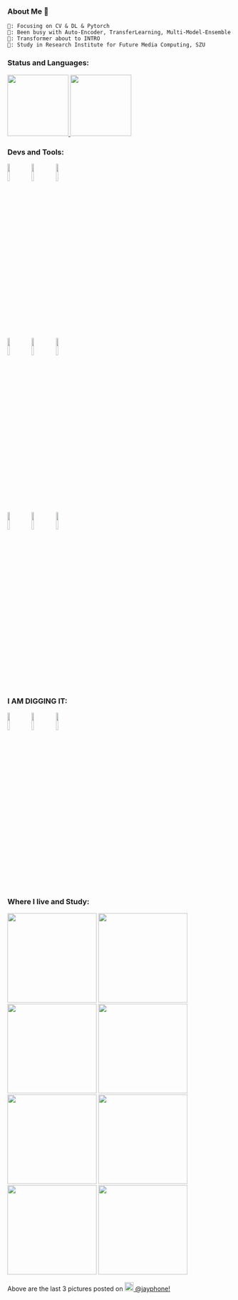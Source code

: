 ### About Me 👋
```
📕: Focusing on CV & DL & Pytorch
🔨: Been busy with Auto-Encoder, TransferLearning, Multi-Model-Ensemble
🧱: Transformer about to INTRO
🏫: Study in Research Institute for Future Media Computing, SZU
```

### Status and Languages:
<a href="https://www.adamalston.com/">
  <img height="137px" src="https://github-readme-stats.vercel.app/api?username=jayphone17&hide_title=true&hide_border=true&show_icons=true&include_all_commits=true&count_private=true&line_height=21&text_color=000&icon_color=000&bg_color=0,ea6161,ffc64d,fffc4d,52fa5a&theme=graywhite" />
  <!-- wi*quL3fcV -->
  <img height="137px" src="https://github-readme-stats.vercel.app/api/top-langs/?username=jayphone17&hide=html&hide_title=true&hide_border=true&layout=compact&langs_count=6&exclude_repo=comp426,Redventures-Movie-Quotes&text_color=000&icon_color=fff&bg_color=0,52fa5a,4dfcff,c64dff&theme=graywhite" />
</a>

### Devs and Tools:
<p>
  <code><img width="10%" src="https://www.vectorlogo.zone/logos/python/python-ar21.svg"></code>
  <code><img width="10%" src="https://www.vectorlogo.zone/logos/git-scm/git-scm-ar21.svg"></code>
  <code><img width="10%" src="https://www.vectorlogo.zone/logos/tensorflow/tensorflow-ar21.svg"></code>
  <br />
  <code><img width="10%" src="https://www.vectorlogo.zone/logos/jupyter/jupyter-ar21.svg"></code>
  <code><img width="10%" src="https://www.vectorlogo.zone/logos/numpy/numpy-ar21.svg"></code>
  <code><img width="10%" src="https://www.vectorlogo.zone/logos/pytorch/pytorch-ar21.svg"></code>
  <br />
  <code><img width="10%" src="https://www.vectorlogo.zone/logos/opencv/opencv-ar21.svg"></code>
  <code><img width="10%" src="https://www.vectorlogo.zone/logos/apple_xcode/apple_xcode-ar21.svg"></code>
  <code><img width="10%" src="https://www.vectorlogo.zone/logos/cmake/cmake-ar21.svg"></code>
</p>

### I AM DIGGING IT:
<p>
  <code><img width="10%" src="https://upload.wikimedia.org/wikipedia/commons/5/56/Polaroid_Originals_logo.svg"></code>
  <code><img width="10%" src="https://www.vectorlogo.zone/logos/apple/apple-ar21.svg"></code>
  <code><img width="10%" src="https://upload.wikimedia.org/wikipedia/commons/6/63/Marvel_Studios_logo.svg"></code>
</p>

### Where I live and Study:
<p>
  <img width="200" src="https://github.com/jayphone17/jayphone17/blob/main/photo/14621634318587_.pic.jpg" /> 
  <img width="200" src="https://github.com/jayphone17/jayphone17/blob/main/photo/14601634318586_.pic.jpg" /> 
  <img width="200" src="https://github.com/jayphone17/jayphone17/blob/main/photo/14631634318587_.pic.jpg" /> 
  <img width="200" src="https://github.com/jayphone17/jayphone17/blob/main/photo/14641634318587_.pic.jpg" /> 
  </br>
  <img width="200" src="https://github.com/jayphone17/jayphone17/blob/main/photo/14661634318587_.pic.jpg" /> 
  <img width="200" src="https://github.com/jayphone17/jayphone17/blob/main/photo/14611634318586_.pic.jpg" /> 
  <img width="200" src="https://github.com/jayphone17/jayphone17/blob/main/photo/14671634318588_.pic.jpg" /> 
  <img width="200" src="https://github.com/jayphone17/jayphone17/blob/main/photo/14651634318587_.pic.jpg" />   
</p>

<p>Above are the last 3 pictures posted on 
  <a href="https://www.instagram.com/azhewozhendetule728/" target="_blank">
    <img src="https://upload.wikimedia.org/wikipedia/commons/thumb/e/e7/Instagram_logo_2016.svg/1024px-Instagram_logo_2016.svg.png" width="20"/> @jayphone!
  </a>
</P>

